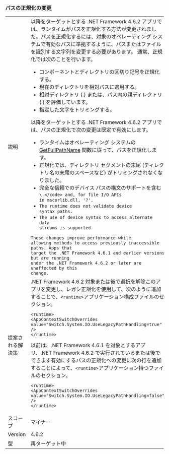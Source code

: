 ### <a name="changes-in-path-normalization"></a>パスの正規化の変更

|   |   |
|---|---|
|説明|以降をターゲットとする .NET Framework 4.6.2 アプリでは、ランタイムがパスを正規化する方法が変更されました。パスを正規化するには、対象のオペレーティング システムで有効なパスに準拠するように、パスまたはファイルを識別する文字列を変更する必要があります。 通常、正規化では次のことを行います。<ul><li>コンポーネントとディレクトリの区切り記号を正規化する。</li><li>現在のディレクトリを相対パスに適用する。</li><li>相対ディレクトリ (.) または、パス内の親ディレクトリ (.) を評価しています。</li><li>指定した文字をトリミングする。</li></ul>以降をターゲットとする .NET Framework 4.6.2 アプリでは、パスの正規化で次の変更は既定で有効にします。<ul><li>ランタイムはオペレーティング システムの [GetFullPathName](https://msdn.microsoft.com/library/windows/desktop/aa364963(v=vs.85).aspx) 関数に従って、パスを正規化します。</li><li>正規化では、ディレクトリ セグメントの末尾 (ディレクトリ名の末尾のスペースなど) がトリミングされなくなりました。</li><li>完全な信頼でのデバイス パスの構文のサポートを含む <code>\\.\</code> and, for file I/O APIs in mscorlib.dll, '\?'.</li><li>The runtime does not validate device syntax paths.</li><li>The use of device syntax to access alternate data streams is supported.</li></ul>These changes improve performance while allowing methods to access previously inaccessible paths. Apps that target the .NET Framework 4.6.1 and earlier versions but are running under the .NET Framework 4.6.2 or later are unaffected by this change.|
|提案される解決策|.NET Framework 4.6.2 対象または後で選択を解除このアプリを変更し、レガシ正規化を使用して、次のように追加することで、<code>&lt;runtime&gt;</code>アプリケーション構成ファイルのセクション。<pre><code class="language-xml">&lt;runtime&gt;&#13;&#10;&lt;AppContextSwitchOverrides value=&quot;Switch.System.IO.UseLegacyPathHandling=true&quot; /&gt;&#13;&#10;&lt;/runtime&gt;&#13;&#10;</code></pre>以前は、.NET Framework 4.6.1 を対象とするアプリ、.NET Framework 4.6.2 で実行されているまたは後でできます有効にするパスの正規化への変更に次の行を追加することによって、<code>&lt;runtime&gt;</code>アプリケーション持つファイルのセクション。<pre><code class="language-xml">&lt;runtime&gt;&#13;&#10;&lt;AppContextSwitchOverrides value=&quot;Switch.System.IO.UseLegacyPathHandling=false&quot; /&gt;&#13;&#10;&lt;/runtime&gt;&#13;&#10;</code></pre>|
|スコープ|マイナー|
|Version|4.6.2|
|型|再ターゲット中|

